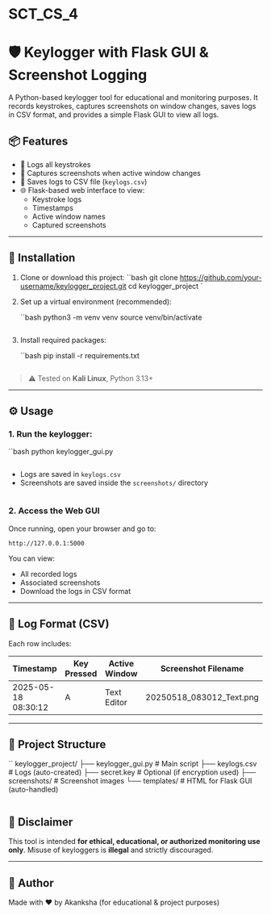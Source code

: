 # SCT_CS_4
# 🛡️ Keylogger with Flask GUI & Screenshot Logging

A Python-based keylogger tool for educational and monitoring purposes. It records keystrokes, captures screenshots on window changes, saves logs in CSV format, and provides a simple Flask GUI to view all logs.


## 📦 Features

- 🔑 Logs all keystrokes
- 📸 Captures screenshots when active window changes
- 🧾 Saves logs to CSV file (`keylogs.csv`)
- 🌐 Flask-based web interface to view:
  - Keystroke logs
  - Timestamps
  - Active window names
  - Captured screenshots

---

## 🚀 Installation

1. Clone or download this project:
   ``bash
   git clone https://github.com/your-username/keylogger_project.git
   cd keylogger_project
`
2. Set up a virtual environment (recommended):

   ``bash
   python3 -m venv venv
   source venv/bin/activate
   ```

3. Install required packages:

   ``bash
   pip install -r requirements.txt
   ```

> ⚠️ Tested on **Kali Linux**, Python 3.13+

---

## ⚙️ Usage

### 1. Run the keylogger:

``bash
python keylogger_gui.py
```

```
* Logs are saved in `keylogs.csv`
* Screenshots are saved inside the `screenshots/` directory
```

```
### 2. Access the Web GUI

Once running, open your browser and go to:

```
http://127.0.0.1:5000
```

You can view:

* All recorded logs
* Associated screenshots
* Download the logs in CSV format

---

## 🧾 Log Format (CSV)

Each row includes:

| Timestamp           | Key Pressed | Active Window | Screenshot Filename        |
| ------------------- | ----------- | ------------- | -------------------------- |
| 2025-05-18 08:30:12 | A           | Text Editor   | 20250518\_083012\_Text.png |

---

## 📁 Project Structure

``
keylogger_project/
├── keylogger_gui.py       # Main script
├── keylogs.csv            # Logs (auto-created)
├── secret.key             # Optional (if encryption used)
├── screenshots/           # Screenshot images
└── templates/             # HTML for Flask GUI (auto-handled)
```

```

## 🛑 Disclaimer

This tool is intended **for ethical, educational, or authorized monitoring use only**. Misuse of keyloggers is **illegal** and strictly discouraged.

---

## 🧠 Author

Made with ❤️ by Akanksha (for educational & project purposes)

```
